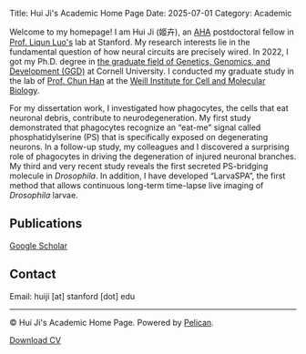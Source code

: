 Title: Hui Ji's Academic Home Page
Date: 2025-07-01
Category: Academic

Welcome to my homepage! I am Hui Ji (姬卉), an [AHA](https://professional.heart.org/en/research-programs/aha-funding-opportunities/postdoctoral-fellowship) postdoctoral fellow in [Prof. Liqun Luo's](https://luolab.stanford.edu/) lab at Stanford. My research interests lie in the fundamental question of how neural circuits are precisely wired. In 2022, I got my Ph.D. degree in [the graduate field of Genetics, Genomics, and Development (GGD)](https://gendev.cornell.edu/) at Cornell University. I conducted my graduate study in the lab of [Prof. Chun Han](https://han.wicmb.cornell.edu/) at the [Weill Institute for Cell and Molecular Biology](https://wicmb.cornell.edu/).

For my dissertation work, I investigated how phagocytes, the cells that eat neuronal debris, contribute to neurodegeneration. My first study demonstrated that phagocytes recognize an “eat-me” signal called phosphatidylserine (PS) that is specifically exposed on degenerating neurons. In a follow-up study, my colleagues and I discovered a surprising role of phagocytes in driving the degeneration of injured neuronal branches. My third and very recent study reveals the first secreted PS-bridging molecule in *Drosophila*. In addition, I have developed “LarvaSPA”, the first method that allows continuous long-term time-lapse live imaging of *Drosophila* larvae.

## Publications

[Google Scholar](https://scholar.google.com/citations?user=zoLRXLwAAAAJ&hl=en)

## Contact

Email: huiji [at] stanford [dot] edu

---

&copy; Hui Ji's Academic Home Page. Powered by [Pelican](http://getpelican.com/).

[Download CV](files/Hui_Ji_CV_20250107.pdf)
